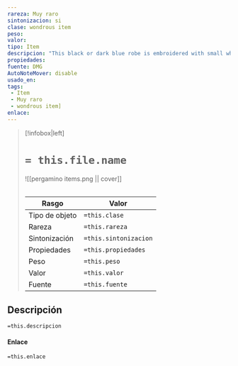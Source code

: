 ```yaml
---
rareza: Muy raro
sintonizacion: si
clase: wondrous item
peso: 
valor: 
tipo: Item
descripcion: "This black or dark blue robe is embroidered with small white or silver stars. You gain a +1 bonus to saving throws while you wear it.Six stars, located on the robe&#x27;s upper front portion, are particularly large. While wearing this robe, you can use an action to pull off one of the stars and use it to cast magic missile as a 5th-level spell. Daily at dusk, 1d6 removed stars reappear on the robe.While you wear the robe, you can use an action to enter the Astral Plane along with everything you are wearing and carrying. You remain there until you use an action to return to the plane you were on. You reappear in the last space you occupied, or if that space is occupied, the nearest unoccupied space."
propiedades: 
fuente: DMG
AutoNoteMover: disable
usado_en:  
tags: 
 - Item
 - Muy raro
 - wondrous item]
enlace: 
---
```


> [!infobox|left]
>  # `= this.file.name`
> ![[pergamino items.png || cover]]
> ######   
> |Rasgo | Valor |
> | --- | --- |
> | Tipo de objeto| `=this.clase`|
>  | Rareza| `=this.rareza`|
> | Sintonización | `=this.sintonizacion` |
> | Propiedades | `=this.propiedades` |
>  | Peso | `=this.peso` |
> | Valor | `=this.valor` |
> | Fuente | `=this.fuente` |


## Descripción
`=this.descripcion`

#### Enlace
`=this.enlace`